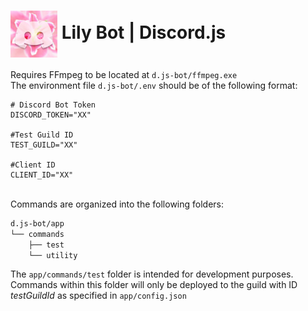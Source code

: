 <h1><img align="center" src="misc/art_assets/lily_icon/lily_icon_d.png" alt="drawing" width="75"/> Lily Bot | Discord.js</h1>


Requires FFmpeg to be located at `d.js-bot/ffmpeg.exe`
\
The environment file `d.js-bot/.env` should be of the following format:
```env
# Discord Bot Token
DISCORD_TOKEN="XX"

#Test Guild ID
TEST_GUILD="XX"

#Client ID
CLIENT_ID="XX"
```
\
Commands are organized into the following folders:
```md
d.js-bot/app
└── commands
    ├── test
    └── utility
```
The `app/commands/test` folder is intended for development purposes. Commands within this folder will only be deployed to the guild with ID *testGuildId* as specified in `app/config.json`